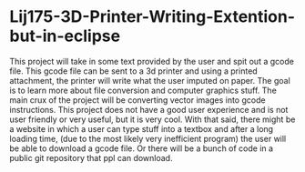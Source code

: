 # Lij175-3D-Printer-Writing-Extention-but-in-eclipse

This project will take in some text provided by the user and spit out a gcode file. This gcode file can be sent to a 3d printer and using a printed attachment, the printer will write what the user imputed on paper. The goal is to learn more about file conversion and computer graphics stuff. The main crux of the project will be converting vector images into gcode instructions. This project does not have a good user experience and is not user friendly or very useful, but it is very cool. With that said, there might be a website in which a user can type stuff into a textbox and after a long loading time, (due to the most likely very inefficient program) the user will be able to download a gcode file. Or there will be a bunch of code in a public git repository that ppl can download.

